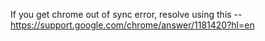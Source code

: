 If you get chrome out of sync error, resolve using this --
https://support.google.com/chrome/answer/1181420?hl=en